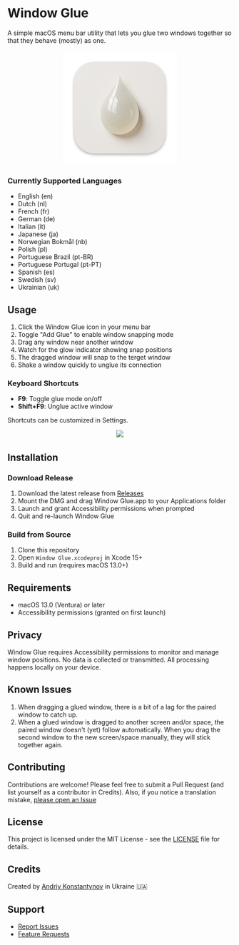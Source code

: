 # Window Glue

A simple macOS menu bar utility that lets you glue two windows together so that they behave (mostly) as one.

<p align="center"><img src="Assets/Icon-MacOS-256x256.png"/></p>

### Currently Supported Languages
- English (en)
- Dutch (nl)
- French (fr)
- German (de)
- Italian (it)
- Japanese (ja)
- Norwegian Bokmål (nb)
- Polish (pl)
- Portuguese Brazil (pt-BR)
- Portuguese Portugal (pt-PT)
- Spanish (es)
- Swedish (sv)
- Ukrainian (uk)

## Usage

1. Click the Window Glue icon in your menu bar
2. Toggle "Add Glue" to enable window snapping mode
3. Drag any window near another window
4. Watch for the glow indicator showing snap positions
5. The dragged window will snap to the terget window
6. Shake a window quickly to unglue its connection

### Keyboard Shortcuts
- **F9**: Toggle glue mode on/off
- **Shift+F9**: Unglue active window

Shortcuts can be customized in Settings.

<p align="center"><img src="Assets/Screen.gif"/></p>

## Installation

### Download Release
1. Download the latest release from [Releases](https://github.com/Conxt/WindowGlue/releases)
2. Mount the DMG and drag Window Glue.app to your Applications folder
3. Launch and grant Accessibility permissions when prompted
4. Quit and re-launch Window Glue

### Build from Source
1. Clone this repository
2. Open `Window Glue.xcodeproj` in Xcode 15+
3. Build and run (requires macOS 13.0+)

## Requirements

- macOS 13.0 (Ventura) or later
- Accessibility permissions (granted on first launch)

## Privacy

Window Glue requires Accessibility permissions to monitor and manage window positions. No data is collected or transmitted. All processing happens locally on your device.

## Known Issues

1. When dragging a glued window, there is a bit of a lag for the paired window to catch up.
2. When a glued window is dragged to another screen and/or space, the paired window doesn't (yet) follow automatically. When you drag the second window to the new screen/space manually, they will stick together again.

## Contributing

Contributions are welcome! Please feel free to submit a Pull Request (and list yourself as a contributor in Credits).
Also, if you notice a translation mistake, [please open an Issue](https://github.com/Conxt/WindowGlue/issues)

## License

This project is licensed under the MIT License - see the [LICENSE](LICENSE) file for details.

## Credits

Created by [Andriy Konstantynov](https://github.com/Conxt) in Ukraine 🇺🇦

## Support

- [Report Issues](https://github.com/Conxt/WindowGlue/issues)
- [Feature Requests](https://github.com/Conxt/WindowGlue/discussions)
